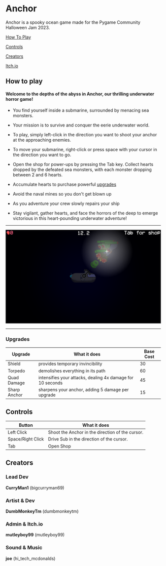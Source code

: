 # Anchor
Anchor is a spooky ocean game made for the Pygame Community Halloween Jam 2023.

[How To Play](#HowToPlay)

[Controls](#Controls)

[Creators](#Creators)

[Itch.io](https://curryman1.itch.io/anchor)



<a name="HowToPlay" />

## How to play

#### Welcome to the depths of the abyss in Anchor, our thrilling underwater horror game!

- You find yourself inside a submarine, surrounded by menacing sea monsters.

- Your mission is to survive and conquer the eerie underwater world.

- To play, simply left-click in the direction you want to shoot your anchor at the approaching enemies.

- To move your submarine, right-click or press space with your cursor in the direction you want to go.

- Open the shop for power-ups by pressing the Tab key. Collect hearts dropped by the defeated sea monsters, with each monster dropping between 2 and 6 hearts.

- Accumulate hearts to purchase powerful [upgrades](#Upgrades)

- Avoid the naval mines so you don't get blown up

- As you adventure your crew slowly repairs your ship

- Stay vigilant, gather hearts, and face the horrors of the deep to emerge victorious in this heart-pounding underwater adventure!

---

![](https://github.com/CurryMan1/Pygame-Halloween-GameJam-2023/blob/main/Readme_Images/Screenshot%201.PNG)

---




<a name="Upgrades" />

### Upgrades

|Upgrade	  |What it does                                               |Base Cost|
|-------------|-----------------------------------------------------------|---------|
|Shield       |provides temporary invincibility							  |30       |
|Torpedo      |demolishes everything in its path                          |60       |
|Quad Damage  |intensifies your attacks, dealing 4x damage for 10 seconds |45       |
|Sharp Anchor |sharpens your anchor, adding 5 damage per upgrade          |15       |



<a name="Controls" />

## Controls 

|Button           |What it does                                      |
|-----------------|--------------------------------------------------|
|Left Click       | Shoot the Anchor in the direction of the cursor. |
|Space/Right Click| Drive Sub in the direction of the cursor.        |
|Tab              | Open Shop                                        |

<a name="Creators" />

## Creators 

### Lead Dev 
**CurryMan1** (bigcurryman69)

### Artist & Dev
**DumbMonkeyTm** (dumbmonkeytm)

### Admin & Itch.io
**mutleyboy99** (mutleyboy99)

### Sound & Music 
**joe** (hi_tech_mcdonalds)
